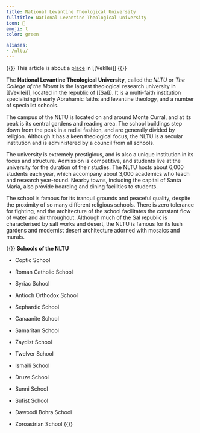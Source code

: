 ```yaml
---
title: National Levantine Theological University
fulltitle: National Levantine Theological University
icon: 📖
emoji: t
color: green

aliases:
- /nltu/
---
```

{{<note series>}}
 This article is about a [place](/places/) in [[Vekllei]]
{{</note>}}

The **National Levantine Theological University**, called the *NLTU* or *The College of the Mount* is the largest theological research university in [[Vekllei]], located in the republic of [[Sal]]. It is a multi-faith institution specialising in early Abrahamic faiths and levantine theology, and a number of specialist schools.

The campus of the NLTU is located on and around Monte Curral, and at its peak is its central gardens and reading area. The school buildings step down from the peak in a radial fashion, and are generally divided by religion. Although it has a keen theological focus, the NLTU is a secular institution and is administered by a council from all schools.

The university is extremely prestigious, and is also a unique institution in its focus and structure. Admission is competitive, and students live at the university for the duration of their studies. The NLTU hosts about 6,000 students each year, which accompany about 3,000 academics who teach and research year-round. Nearby towns, including the capital of Santa Maria, also provide boarding and dining facilities to students.

The school is famous for its tranquil grounds and peaceful quality, despite the proximity of so many different religious schools. There is zero tolerance for fighting, and the architecture of the school facilitates the constant flow of water and air throughout. Although much of the Sal republic is characterised by salt works and desert, the NLTU is famous for its lush gardens and modernist desert architecture adorned with mosaics and murals.

{{<note>}}
**Schools of the NLTU**

* Coptic School
* Roman Catholic School
* Syriac School
* Antioch Orthodox School

* Sephardic School
* Canaanite School
* Samaritan School

* Zaydist School
* Twelver School
* Ismaili School
* Druze School
* Sunni School
* Sufist School
* Dawoodi Bohra School

* Zoroastrian School
{{</note>}}

